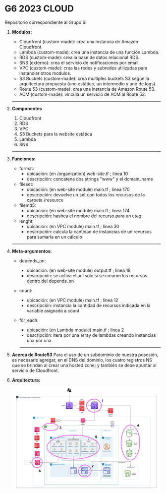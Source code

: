 # G6 2023 CLOUD

Repositorio correspondiente al Grupo 6:

1. **Modulos:**

   * Cloudfront (custom-made): crea una instancia de Amazon Cloudfront.
   * Lambda (custom-made): crea una instancia de una función Lambda.
   * RDS (custom-made): crea la base de datos relacional RDS.
   * SNS (externo): crea el servicio de notificaciones por email.
   * VPC (custom-made): crea las redes y subredes utilizadas para instanciar otros modulos.
   * S3 Buckets (custom-made): crea multiples buckets S3 según la arquitectura propuesta (uno estático, un intermedio y uno de logs).
   * Route 53 (custom-made): crea una instancia de Amazon Route 53.
   * ACM (custom-made): vincula un servicio de ACM al Route 53.

   ---
2. **Componentes**

   1. Cloudfront
   2. RDS
   3. VPC
   4. S3 Buckets para la website estática
   5. Lambda
   6. SNS

   ---
3. **Funciones:**

   * format:
     * ubicación: (en /organization) web-site.tf ; linea 10
     * descripción: concatena dos strings "www" y el domain_name
   * fileset:
     * ubicación: (en web-site module) main.tf ; linea 170
     * descripción: devuelve un set con todos los recursos de la carpeta /resource
   * filemd5:
     * ubicación: (en web-site module) main.tf ; linea 174
     * descripción: hashea el nombre del recurso para un etag
   * lenght:
     * ubicación: (en VPC module) main.tf ; linea 30
     * descripción: calcula la cantidad de instancias de un recursos para sumarla en un cálculo

   ---
4. **Meta-argumentos:**

   * depends_on:

     * ubicación: (en web-site module) output.tf ; linea 18
     * descripción: se activa el acl solo si se crearon los recursos dentro del depends_on
   * count:

     * ubicación: (en VPC module) main.tf ; linea 12
     * descripción: instancia la cantidad de recursos indicada en la variable asignada a count
   * for_each:

     * ubicación: (en Lambda module) main.tf ; linea 2
     * descripción: itera por una array de lambdas creando instancias una por una

     ---

5. **Acerca de Route53**
Para el uso de un subdominio de nuestra posesión, es necesario agregar, en el DNS del dominio, los cuatro registros NS que se brindan al crear una hosted zone; y también se debe apuntar al servicio de Cloudfront.

6. **Arquitectura:**

   ![1684539237131](image/README/1684539237131.png)
